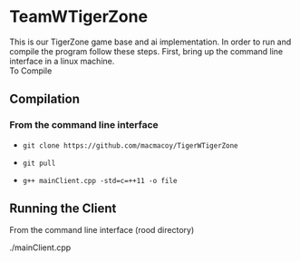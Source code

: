 # TeamWTigerZone

This is our TigerZone game base and ai implementation.  In order to run and compile the program follow these steps.  First, bring up the command line interface in a linux machine.  
To Compile

## Compilation

### From the command line interface

+ `git clone https://github.com/macmacoy/TigerWTigerZone`

+ `git pull`

+ `g++ mainClient.cpp -std=c=++11 -o file`

## Running the Client

From the command line interface (rood directory)

./mainClient.cpp
